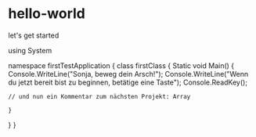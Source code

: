 # hello-world
let's get started


using System

namespace firstTestApplication
{
  class firstClass
  {
    Static void Main()
    {
      Console.WriteLine("Sonja, beweg dein Arsch!");
      Console.WriteLine("Wenn du jetzt bereit bist zu beginnen, betätige eine Taste");
      Console.ReadKey();
    
    // und nun ein Kommentar zum nächsten Projekt: Array
    
    }
  }
}
